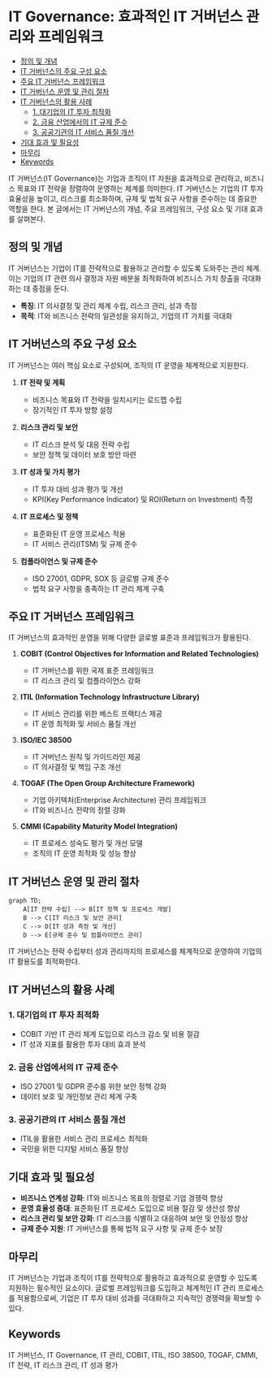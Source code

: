 # IT Governance: 효과적인 IT 거버넌스 관리와 프레임워크

<!-- mtoc-start -->

- [정의 및 개념](#정의-및-개념)
- [IT 거버넌스의 주요 구성 요소](#it-거버넌스의-주요-구성-요소)
- [주요 IT 거버넌스 프레임워크](#주요-it-거버넌스-프레임워크)
- [IT 거버넌스 운영 및 관리 절차](#it-거버넌스-운영-및-관리-절차)
- [IT 거버넌스의 활용 사례](#it-거버넌스의-활용-사례)
  - [1. 대기업의 IT 투자 최적화](#1-대기업의-it-투자-최적화)
  - [2. 금융 산업에서의 IT 규제 준수](#2-금융-산업에서의-it-규제-준수)
  - [3. 공공기관의 IT 서비스 품질 개선](#3-공공기관의-it-서비스-품질-개선)
- [기대 효과 및 필요성](#기대-효과-및-필요성)
- [마무리](#마무리)
- [Keywords](#keywords)

<!-- mtoc-end -->

IT 거버넌스(IT Governance)는 기업과 조직이 IT 자원을 효과적으로 관리하고, 비즈니스 목표와 IT 전략을 정렬하여 운영하는 체계를 의미한다. IT 거버넌스는 기업의 IT 투자 효율성을 높이고, 리스크를 최소화하며, 규제 및 법적 요구 사항을 준수하는 데 중요한 역할을 한다. 본 글에서는 IT 거버넌스의 개념, 주요 프레임워크, 구성 요소 및 기대 효과를 살펴본다.

## 정의 및 개념

IT 거버넌스는 기업이 IT를 전략적으로 활용하고 관리할 수 있도록 도와주는 관리 체계. 이는 기업의 IT 관련 의사 결정과 자원 배분을 최적화하여 비즈니스 가치 창출을 극대화하는 데 중점을 둔다.

- **특징**: IT 의사결정 및 관리 체계 수립, 리스크 관리, 성과 측정
- **목적**: IT와 비즈니스 전략의 일관성을 유지하고, 기업의 IT 가치를 극대화

## IT 거버넌스의 주요 구성 요소

IT 거버넌스는 여러 핵심 요소로 구성되며, 조직의 IT 운영을 체계적으로 지원한다.

1. **IT 전략 및 계획**

   - 비즈니스 목표와 IT 전략을 일치시키는 로드맵 수립
   - 장기적인 IT 투자 방향 설정

2. **리스크 관리 및 보안**

   - IT 리스크 분석 및 대응 전략 수립
   - 보안 정책 및 데이터 보호 방안 마련

3. **IT 성과 및 가치 평가**

   - IT 투자 대비 성과 평가 및 개선
   - KPI(Key Performance Indicator) 및 ROI(Return on Investment) 측정

4. **IT 프로세스 및 정책**

   - 표준화된 IT 운영 프로세스 적용
   - IT 서비스 관리(ITSM) 및 규제 준수

5. **컴플라이언스 및 규제 준수**
   - ISO 27001, GDPR, SOX 등 글로벌 규제 준수
   - 법적 요구 사항을 충족하는 IT 관리 체계 구축

## 주요 IT 거버넌스 프레임워크

IT 거버넌스의 효과적인 운영을 위해 다양한 글로벌 표준과 프레임워크가 활용된다.

1. **COBIT (Control Objectives for Information and Related Technologies)**

   - IT 거버넌스를 위한 국제 표준 프레임워크
   - IT 리스크 관리 및 컴플라이언스 강화

2. **ITIL (Information Technology Infrastructure Library)**

   - IT 서비스 관리를 위한 베스트 프랙티스 제공
   - IT 운영 최적화 및 서비스 품질 개선

3. **ISO/IEC 38500**

   - IT 거버넌스 원칙 및 가이드라인 제공
   - IT 의사결정 및 책임 구조 개선

4. **TOGAF (The Open Group Architecture Framework)**

   - 기업 아키텍처(Enterprise Architecture) 관리 프레임워크
   - IT와 비즈니스 전략의 정렬 강화

5. **CMMI (Capability Maturity Model Integration)**
   - IT 프로세스 성숙도 평가 및 개선 모델
   - 조직의 IT 운영 최적화 및 성능 향상

## IT 거버넌스 운영 및 관리 절차

```mermaid
graph TD;
    A[IT 전략 수립] --> B[IT 정책 및 프로세스 개발]
    B --> C[IT 리스크 및 보안 관리]
    C --> D[IT 성과 측정 및 개선]
    D --> E[규제 준수 및 컴플라이언스 관리]
```

IT 거버넌스는 전략 수립부터 성과 관리까지의 프로세스를 체계적으로 운영하여 기업의 IT 활용도를 최적화한다.

## IT 거버넌스의 활용 사례

### 1. 대기업의 IT 투자 최적화

- COBIT 기반 IT 관리 체계 도입으로 리스크 감소 및 비용 절감
- IT 성과 지표를 활용한 투자 대비 효과 분석

### 2. 금융 산업에서의 IT 규제 준수

- ISO 27001 및 GDPR 준수를 위한 보안 정책 강화
- 데이터 보호 및 개인정보 관리 체계 구축

### 3. 공공기관의 IT 서비스 품질 개선

- ITIL을 활용한 서비스 관리 프로세스 최적화
- 국민을 위한 디지털 서비스 품질 향상

## 기대 효과 및 필요성

- **비즈니스 연계성 강화**: IT와 비즈니스 목표의 정렬로 기업 경쟁력 향상
- **운영 효율성 증대**: 표준화된 IT 프로세스 도입으로 비용 절감 및 생산성 향상
- **리스크 관리 및 보안 강화**: IT 리스크를 식별하고 대응하여 보안 및 안정성 향상
- **규제 준수 지원**: IT 거버넌스를 통해 법적 요구 사항 및 규제 준수 보장

## 마무리

IT 거버넌스는 기업과 조직이 IT를 전략적으로 활용하고 효과적으로 운영할 수 있도록 지원하는 필수적인 요소이다. 글로벌 프레임워크를 도입하고 체계적인 IT 관리 프로세스를 적용함으로써, 기업은 IT 투자 대비 성과를 극대화하고 지속적인 경쟁력을 확보할 수 있다.

## Keywords

IT 거버넌스, IT Governance, IT 관리, COBIT, ITIL, ISO 38500, TOGAF, CMMI, IT 전략, IT 리스크 관리, IT 성과 평가
